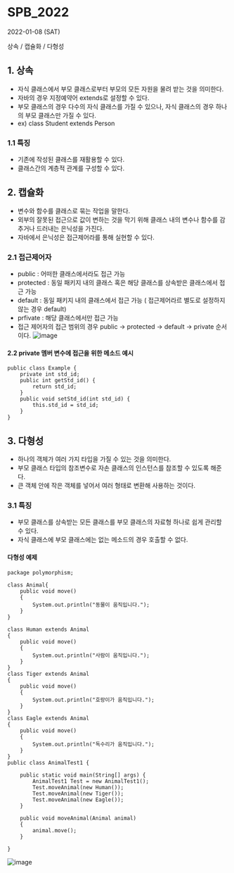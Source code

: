 # SPB_2022

2022-01-08 (SAT)

상속 / 캡슐화 / 다형성

## 1. 상속
- 자식 클래스에서 부모 클래스로부터 부모의 모든 자원을 물려 받는 것을 의미한다.
- 자바의 경우 지정예약어 extends로 설정할 수 있다.
- 부모 클래스의 경우 다수의 자식 클래스를 가질 수 있으나, 자식 클래스의 경우 하나의 부모 클래스만 가질 수 있다.
- ex) class Student extends Person

### 1.1 특징
- 기존에 작성된 클래스를 재활용할 수 있다.
- 클래스간의 계층적 관계를 구성할 수 있다.

## 2. 캡슐화
- 변수와 함수를 클래스로 묶는 작업을 말한다.
- 외부의 잘못된 접근으로 값이 변하는 것을 막기 위해 클래스 내의 변수나 함수를 감추거나 드러내는 은닉성을 가진다.
- 자바에서 은닉성은 접근제어라를 통해 실현할 수 있다.

### 2.1 접근제어자
- public : 어떠한 클래스에서라도 접근 가능
- protected : 동일 패키지 내의 클래스 혹은 해당 클래스를 상속받은 클래스에서 접근 가능
- default : 동일 패키지 내의 클래스에서 접근 가능 ( 접근제어라르 별도로 설정하지 않는 경우 default)
- prfivate : 해당 클래스에서만 접근 가능
- 접근 제어자의 접근 범위의 경우 public -> protected -> default -> private 순서이다.
![image](https://user-images.githubusercontent.com/87357541/148632373-5af1a93a-68e8-4683-b470-772fdfccdcf8.png)

#### 2.2 private 멤버 변수에 접근을 위한 메소드 예시
```
public class Example {
	private int std_id;
	public int getStd_id() {
		return std_id;
	}
	public void setStd_id(int std_id) {
		this.std_id = std_id;
	}	
}

```

## 3. 다형성
- 하나의 객체가 여러 가지 타입을 가질 수 있는 것을 의미한다.
- 부모 클래스 타입의 참조변수로 자손 클래스의 인스턴스를 참조할 수 있도록 해준다.
- 큰 객체 안에 작은 객체를 넣어서 여러 형태로 변환해 사용하는 것이다.

### 3.1 특징
- 부모 클래스를 상속받는 모든 클래스를 부모 클래스의 자료형 하나로 쉽게 관리할 수 있다.
- 자식 클래스에 부모 클래스에는 없는 메소드의 경우 호출할 수 없다.

#### 다형성  예제
```
package polymorphism;

class Animal{
	public void move()
	{
		System.out.println("동물이 움직입니다.");
	}
}

class Human extends Animal
{
	public void move()
	{
		System.out.println("사람이 움직입니다.");
	}
}
class Tiger extends Animal
{
	public void move()
	{
		System.out.println("호랑이가 움직입니다.");
	}
}
class Eagle extends Animal
{
	public void move()
	{
		System.out.println("독수리가 움직입니다.");
	}
}
public class AnimalTest1 {

	public static void main(String[] args) {
		AnimalTest1 Test = new AnimalTest1();
		Test.moveAnimal(new Human());
		Test.moveAnimal(new Tiger());
		Test.moveAnimal(new Eagle());
	}
	
	public void moveAnimal(Animal animal)
	{
		animal.move();
	}

}
```
![image](https://user-images.githubusercontent.com/87357541/148632841-87d26215-359e-46b5-a7a3-42ca7a5c3309.png)

